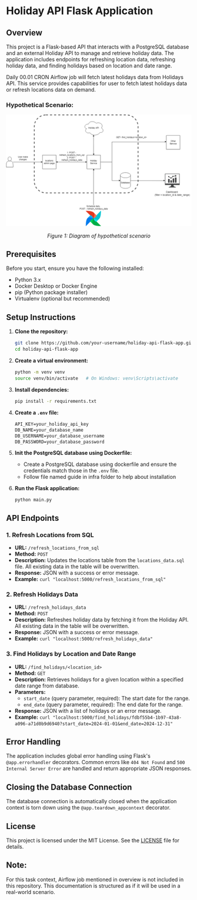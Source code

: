 # Holiday API Flask Application

## Overview

This project is a Flask-based API that interacts with a PostgreSQL database and an external Holiday API to manage and retrieve holiday data. The application includes endpoints for refreshing location data, refreshing holiday data, and finding holidays based on location and date range. 

Daily 00.01 CRON Airflow job will fetch latest holidays data from Holidays API. This service provides capabilities for user to fetch latest holidays data or refresh locations data on demand.

### Hypothetical Scenario:
<p align="center">
  <img src="Technical_1_diagram.png" alt="conceptual diagram" />
</p>
<p align="center">
  <em>Figure 1: Diagram of hypothetical scenario</em>
</p>

## Prerequisites

Before you start, ensure you have the following installed:

- Python 3.x
- Docker Desktop or Docker Engine
- pip (Python package installer)
- Virtualenv (optional but recommended)


## Setup Instructions

1. **Clone the repository:**
    ```bash
    git clone https://github.com/your-username/holiday-api-flask-app.git
    cd holiday-api-flask-app
    ```

2. **Create a virtual environment:**
    ```bash
    python -m venv venv
    source venv/bin/activate   # On Windows: venv\Scripts\activate
    ```

3. **Install dependencies:**
    ```bash
    pip install -r requirements.txt
    ```

4. **Create a `.env` file:**
    ```env
    API_KEY=your_holiday_api_key
    DB_NAME=your_database_name
    DB_USERNAME=your_database_username
    DB_PASSWORD=your_database_password
    ```

5. **Init the PostgreSQL database using Dockerfile:**
   - Create a PostgreSQL database using dockerfile and ensure the credentials match those in the `.env` file.
   - Follow file named guide in infra folder to help about installation 

6. **Run the Flask application:**
    ```bash
    python main.py
    ```

## API Endpoints

### 1. Refresh Locations from SQL
   - **URL:** `/refresh_locations_from_sql`
   - **Method:** `POST`
   - **Description:** Updates the locations table from the `locations_data.sql` file. All existing data in the table will be overwritten.
   - **Response:** JSON with a success or error message.
   - **Example:** `curl "localhost:5000/refresh_locations_from_sql"`

### 2. Refresh Holidays Data
   - **URL:** `/refresh_holidays_data`
   - **Method:** `POST`
   - **Description:** Refreshes holiday data by fetching it from the Holiday API. All existing data in the table will be overwritten.
   - **Response:** JSON with a success or error message.
   - **Example:** `curl "localhost:5000/refresh_holidays_data"`

### 3. Find Holidays by Location and Date Range
   - **URL:** `/find_holidays/<location_id>`
   - **Method:** `GET`
   - **Description:** Retrieves holidays for a given location within a specified date range from database.
   - **Parameters:**
     - `start_date` (query parameter, required): The start date for the range.
     - `end_date` (query parameter, required): The end date for the range.
   - **Response:** JSON with a list of holidays or an error message.
   - **Example:** `curl "localhost:5000/find_holidays/fdbf55b4-1b97-43a8-a096-a71d0b9d6940?start_date=2024-01-01&end_date=2024-12-31"`

## Error Handling

The application includes global error handling using Flask's `@app.errorhandler` decorators. Common errors like `404 Not Found` and `500 Internal Server Error` are handled and return appropriate JSON responses.

## Closing the Database Connection

The database connection is automatically closed when the application context is torn down using the `@app.teardown_appcontext` decorator.

## License

This project is licensed under the MIT License. See the [LICENSE](LICENSE) file for details.

## Note:
For this task context, Airflow job mentioned in overview is not included in this repository. This documentation is structured as if it will be used in a real-world scenario.

